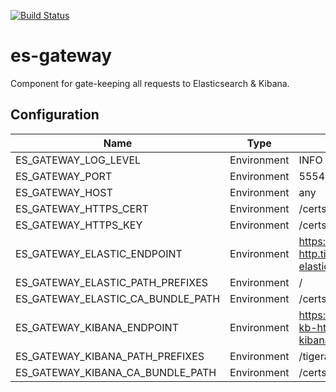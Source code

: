 [![Build Status](https://tigera.semaphoreci.com/badges/es-gateway.svg?key=3c01c819-532b-4ccc-8305-5dd45c10bf93)](https://tigera.semaphoreci.com/projects/es-gateway)

# es-gateway
Component for gate-keeping all requests to Elasticsearch & Kibana.

## Configuration

Name | Type | Default
--- | --- | ---
ES_GATEWAY_LOG_LEVEL | Environment | INFO
ES_GATEWAY_PORT | Environment | 5554
ES_GATEWAY_HOST | Environment | any
ES_GATEWAY_HTTPS_CERT | Environment | /certs/https/cert
ES_GATEWAY_HTTPS_KEY | Environment | /certs/https/key
ES_GATEWAY_ELASTIC_ENDPOINT | Environment | https://tigera-secure-es-http.tigera-elasticsearch.svc:9200
ES_GATEWAY_ELASTIC_PATH_PREFIXES | Environment | /
ES_GATEWAY_ELASTIC_CA_BUNDLE_PATH | Environment | /certs/elasticsearch/tls.crt
ES_GATEWAY_KIBANA_ENDPOINT | Environment | https://tigera-secure-kb-http.tigera-kibana.svc:5601
ES_GATEWAY_KIBANA_PATH_PREFIXES | Environment | /tigera-kibana
ES_GATEWAY_KIBANA_CA_BUNDLE_PATH | Environment | /certs/kibana/tls.crt
